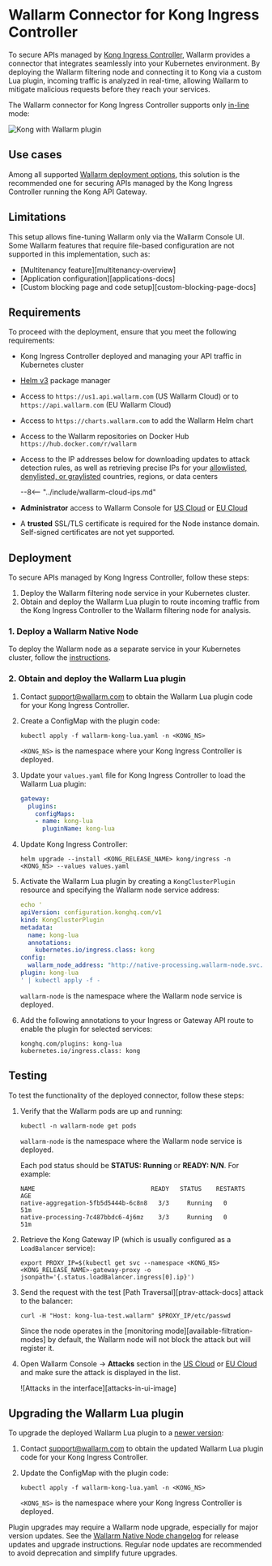 [self-hosted-connector-node-helm-conf]: ../native-node/helm-chart-conf.md

# Wallarm Connector for Kong Ingress Controller

To secure APIs managed by [Kong Ingress Controller](https://docs.konghq.com/kubernetes-ingress-controller/latest/), Wallarm provides a connector that integrates seamlessly into your Kubernetes environment. By deploying the Wallarm filtering node and connecting it to Kong via a custom Lua plugin, incoming traffic is analyzed in real-time, allowing Wallarm to mitigate malicious requests before they reach your services.

The Wallarm connector for Kong Ingress Controller supports only [in-line](../inline/overview.md) mode:

![Kong with Wallarm plugin](../../images/waf-installation/gateways/kong/traffic-flow-inline.png)

## Use cases

Among all supported [Wallarm deployment options](../supported-deployment-options.md), this solution is the recommended one for securing APIs managed by the Kong Ingress Controller running the Kong API Gateway.

## Limitations

This setup allows fine-tuning Wallarm only via the Wallarm Console UI. Some Wallarm features that require file-based configuration are not supported in this implementation, such as:

* [Multitenancy feature][multitenancy-overview]
* [Application configuration][applications-docs]
* [Custom blocking page and code setup][custom-blocking-page-docs]

## Requirements

To proceed with the deployment, ensure that you meet the following requirements:

* Kong Ingress Controller deployed and managing your API traffic in Kubernetes cluster
* [Helm v3](https://helm.sh/) package manager
* Access to `https://us1.api.wallarm.com` (US Wallarm Cloud) or to `https://api.wallarm.com` (EU Wallarm Cloud)
* Access to `https://charts.wallarm.com` to add the Wallarm Helm chart
* Access to the Wallarm repositories on Docker Hub `https://hub.docker.com/r/wallarm`
* Access to the IP addresses below for downloading updates to attack detection rules, as well as retrieving precise IPs for your [allowlisted, denylisted, or graylisted](../../user-guides/ip-lists/overview.md) countries, regions, or data centers

    --8<-- "../include/wallarm-cloud-ips.md"
* **Administrator** access to Wallarm Console for [US Cloud](https://us1.my.wallarm.com/) or [EU Cloud](https://my.wallarm.com/)
* A **trusted** SSL/TLS certificate is required for the Node instance domain. Self-signed certificates are not yet supported.

## Deployment

To secure APIs managed by Kong Ingress Controller, follow these steps:

1. Deploy the Wallarm filtering node service in your Kubernetes cluster.
1. Obtain and deploy the Wallarm Lua plugin to route incoming traffic from the Kong Ingress Controller to the Wallarm filtering node for analysis.

### 1. Deploy a Wallarm Native Node

To deploy the Wallarm node as a separate service in your Kubernetes cluster, follow the [instructions](../native-node/helm-chart.md).

### 2. Obtain and deploy the Wallarm Lua plugin

1. Contact [support@wallarm.com](mailto:support@wallarm.com) to obtain the Wallarm Lua plugin code for your Kong Ingress Controller.
1. Create a ConfigMap with the plugin code:

    ```
    kubectl apply -f wallarm-kong-lua.yaml -n <KONG_NS>
    ```

    `<KONG_NS>` is the namespace where your Kong Ingress Controller is deployed.
1. Update your `values.yaml` file for Kong Ingress Controller to load the Wallarm Lua plugin:

    ```yaml
    gateway:
      plugins:
        configMaps:
        - name: kong-lua
          pluginName: kong-lua
    ```
1. Update Kong Ingress Controller:

    ```
    helm upgrade --install <KONG_RELEASE_NAME> kong/ingress -n <KONG_NS> --values values.yaml
    ```
1. Activate the Wallarm Lua plugin by creating a `KongClusterPlugin` resource and specifying the Wallarm node service address:

    ```yaml
    echo '
    apiVersion: configuration.konghq.com/v1
    kind: KongClusterPlugin
    metadata:
      name: kong-lua
      annotations:
        kubernetes.io/ingress.class: kong
    config:
      wallarm_node_address: "http://native-processing.wallarm-node.svc.cluster.local:5000"
    plugin: kong-lua
    ' | kubectl apply -f -
    ```

    `wallarm-node` is the namespace where the Wallarm node service is deployed.
1. Add the following annotations to your Ingress or Gateway API route to enable the plugin for selected services:

    ```
    konghq.com/plugins: kong-lua
    kubernetes.io/ingress.class: kong
    ```

## Testing

To test the functionality of the deployed connector, follow these steps:

1. Verify that the Wallarm pods are up and running:

    ```
    kubectl -n wallarm-node get pods
    ```

    `wallarm-node` is the namespace where the Wallarm node service is deployed.

    Each pod status should be **STATUS: Running** or **READY: N/N**. For example:

    ```
    NAME                                READY   STATUS    RESTARTS   AGE
    native-aggregation-5fb5d5444b-6c8n8   3/3     Running   0          51m
    native-processing-7c487bbdc6-4j6mz    3/3     Running   0          51m
    ```
1. Retrieve the Kong Gateway IP (which is usually configured as a `LoadBalancer` service):

    ```
    export PROXY_IP=$(kubectl get svc --namespace <KONG_NS> <KONG_RELEASE_NAME>-gateway-proxy -o jsonpath='{.status.loadBalancer.ingress[0].ip}')
    ```
1. Send the request with the test [Path Traversal][ptrav-attack-docs] attack to the balancer:

    ```
    curl -H "Host: kong-lua-test.wallarm" $PROXY_IP/etc/passwd
    ```

    Since the node operates in the [monitoring mode][available-filtration-modes] by default, the Wallarm node will not block the attack but will register it.
1. Open Wallarm Console → **Attacks** section in the [US Cloud](https://us1.my.wallarm.com/attacks) or [EU Cloud](https://my.wallarm.com/attacks) and make sure the attack is displayed in the list.

    ![Attacks in the interface][attacks-in-ui-image]

## Upgrading the Wallarm Lua plugin

To upgrade the deployed Wallarm Lua plugin to a [newer version](code-bundle-inventory.md#kong-api-gateway):

1. Contact support@wallarm.com to obtain the updated Wallarm Lua plugin code for your Kong Ingress Controller.
1. Update the ConfigMap with the plugin code:

    ```
    kubectl apply -f wallarm-kong-lua.yaml -n <KONG_NS>
    ```
    
    `<KONG_NS>` is the namespace where your Kong Ingress Controller is deployed.

Plugin upgrades may require a Wallarm node upgrade, especially for major version updates. See the [Wallarm Native Node changelog](../../updating-migrating/native-node/node-artifact-versions.md) for release updates and upgrade instructions. Regular node updates are recommended to avoid deprecation and simplify future upgrades.
